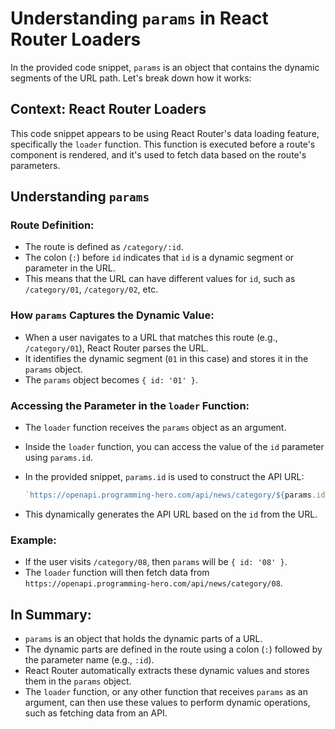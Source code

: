 # Understanding `params` in React Router Loaders

In the provided code snippet, `params` is an object that contains the dynamic segments of the URL path. Let's break down how it works:

## Context: React Router Loaders

This code snippet appears to be using React Router's data loading feature, specifically the `loader` function. This function is executed before a route's component is rendered, and it's used to fetch data based on the route's parameters.

## Understanding `params`

### Route Definition:

* The route is defined as `/category/:id`.
* The colon (`:`) before `id` indicates that `id` is a dynamic segment or parameter in the URL.
* This means that the URL can have different values for `id`, such as `/category/01`, `/category/02`, etc.

### How `params` Captures the Dynamic Value:

* When a user navigates to a URL that matches this route (e.g., `/category/01`), React Router parses the URL.
* It identifies the dynamic segment (`01` in this case) and stores it in the `params` object.
* The `params` object becomes `{ id: '01' }`.

### Accessing the Parameter in the `loader` Function:

* The `loader` function receives the `params` object as an argument.
* Inside the `loader` function, you can access the value of the `id` parameter using `params.id`.
* In the provided snippet, `params.id` is used to construct the API URL:

    ```javascript
    `https://openapi.programming-hero.com/api/news/category/${params.id}`
    ```

* This dynamically generates the API URL based on the `id` from the URL.

### Example:

* If the user visits `/category/08`, then `params` will be `{ id: '08' }`.
* The `loader` function will then fetch data from `https://openapi.programming-hero.com/api/news/category/08`.

## In Summary:

* `params` is an object that holds the dynamic parts of a URL.
* The dynamic parts are defined in the route using a colon (`:`) followed by the parameter name (e.g., `:id`).
* React Router automatically extracts these dynamic values and stores them in the `params` object.
* The `loader` function, or any other function that receives `params` as an argument, can then use these values to perform dynamic operations, such as fetching data from an API.
